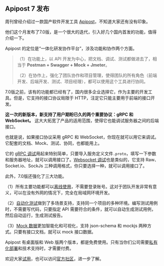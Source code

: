 ## Apipost 7 发布

周刊曾经介绍过一款国产软件开发工具 [Apipost](https://www.apipost.cn/)，不知道大家还有没有印象。

他们这个月发布了7.0版，是一个很大的迭代，引入好几个国内首发的功能，值得介绍一下。

Apipost 的定位是“一体化研发协作平台”，涉及功能和协作两个方面。

> （1）在功能上，以 API 开发为中心，把文档、调试、测试都做进去了，相当于 **Postman + Swagger + Mock + Jmeter**。
> 
> （2）在协作上，强化了团队协作和项目管理，使得团队的所有角色（前端开发、后端开发、测试、项目经理），都可以使用这个工具进行协同。

7.0版之前，该有的功能都已经有了，国内很多企业选择它，作为主要的开发工具。但是，它支持的接口协议局限于 HTTP，注定它只能主要用于前端的接口开发。

**这一次的新版本，新支持了用户期盼已久的两个重要协议：gRPC 和 WebSocket。** 这大大拓宽了产品的适用范围，使得它也能调试服务器之间的后端接口。

也就是说，如果接口协议采用 gRPC 和 WebSocket，你现在就可以用它来调试。它配套的文档、Mock、测试、协同，也都能用上。

它的 [gRPC 调试](https://v7-wiki.apipost.cn/docs/13/)用起来特别简单，只要导入服务定义文件`.proto`，填写一下参数和服务器地址，就可以调用接口了。[Websocket 调试](https://v7-wiki.apipost.cn/docs/14)也是类似的，它支持 Raw、Socket.io、SockJs 三种调用格式，你只要选择一种，就可以调用接口了。

此外，7.0版还强化了三大功能。

（1）所有主要功能都可以[离线使用](https://wiki.apipost.cn/document/00091641-1e36-490d-9caf-3e47cd38bcde/4e4f35dc-10d7-4c23-b8b5-e2cf2713978f)，不需要登录账号。这对于团队开发非常有意义，可以在没有外网的情况下，完全在局域网环境开发。

（2）[自动化测试](https://v7-wiki.apipost.cn/docs/38)做到了多场景支持，支持同一个项目的多种环境。编写测试用例时，不需要写代码，只要指定 API 需要符合的条件，就可以自动生成测试用例，然后自动运行，生成测试报告。

（3）[Mock 数据](https://v7-wiki.apipost.cn/docs/34)更加智能化和可视化，支持 json-schema 和 mockjs 两种方式。只要有接口文档，就可以 mock 接口数据。

Apipost 有桌面版和 Web 版两个版本，都是免费使用。只有当你们公司需要[私有化部署](https://www.apipost.cn/private/)和技术支持时，才需要付费。

欢迎大家[试用](https://apipost.cn/)，也可以访问[官方社区](https://qa.apipost.cn/)，进一步了解。